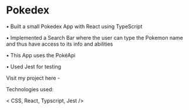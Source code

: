 # Pokedex

•	Built a small Pokedex App with React using TypeScript

• Implemented a Search Bar where the user can type the Pokemon name and thus have access to its info and abilities

•	This App uses the PokéApi

•	Used Jest for testing

Visit my project here - 

Technologies used: 

< CSS, React, Typscript, Jest />

